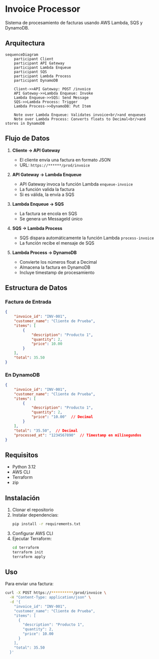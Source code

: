 # Invoice Processor

Sistema de procesamiento de facturas usando AWS Lambda, SQS y DynamoDB.

## Arquitectura

```mermaid
sequenceDiagram
    participant Client
    participant API Gateway
    participant Lambda Enqueue
    participant SQS
    participant Lambda Process
    participant DynamoDB

    Client->>API Gateway: POST /invoice
    API Gateway->>Lambda Enqueue: Invoke
    Lambda Enqueue->>SQS: Send Message
    SQS->>Lambda Process: Trigger
    Lambda Process->>DynamoDB: Put Item

    Note over Lambda Enqueue: Validates invoice<br/>and enqueues
    Note over Lambda Process: Converts floats to Decimal<br/>and stores in DynamoDB
```

## Flujo de Datos

1. **Cliente → API Gateway**
   - El cliente envía una factura en formato JSON
   - URL: `https://******/prod/invoice`

2. **API Gateway → Lambda Enqueue**
   - API Gateway invoca la función Lambda `enqueue-invoice`
   - La función valida la factura
   - Si es válida, la envía a SQS

3. **Lambda Enqueue → SQS**
   - La factura se encola en SQS
   - Se genera un MessageId único

4. **SQS → Lambda Process**
   - SQS dispara automáticamente la función Lambda `process-invoice`
   - La función recibe el mensaje de SQS

5. **Lambda Process → DynamoDB**
   - Convierte los números float a Decimal
   - Almacena la factura en DynamoDB
   - Incluye timestamp de procesamiento

## Estructura de Datos

### Factura de Entrada
```json
{
    "invoice_id": "INV-001",
    "customer_name": "Cliente de Prueba",
    "items": [
        {
            "description": "Producto 1",
            "quantity": 2,
            "price": 10.00
        }
    ],
    "total": 35.50
}
```

### En DynamoDB
```json
{
    "invoice_id": "INV-001",
    "customer_name": "Cliente de Prueba",
    "items": [
        {
            "description": "Producto 1",
            "quantity": 2,
            "price": "10.00"  // Decimal
        }
    ],
    "total": "35.50",  // Decimal
    "processed_at": "1234567890"  // Timestamp en milisegundos
}
```

## Requisitos

- Python 3.12
- AWS CLI
- Terraform
- zip

## Instalación

1. Clonar el repositorio
2. Instalar dependencias:
   ```bash
   pip install -r requirements.txt
   ```
3. Configurar AWS CLI
4. Ejecutar Terraform:
   ```bash
   cd terraform
   terraform init
   terraform apply
   ```

## Uso

Para enviar una factura:
```bash
curl -X POST https://**********/prod/invoice \
  -H "Content-Type: application/json" \
  -d '{
    "invoice_id": "INV-001",
    "customer_name": "Cliente de Prueba",
    "items": [
      {
        "description": "Producto 1",
        "quantity": 2,
        "price": 10.00
      }
    ],
    "total": 35.50
  }'
``` 
